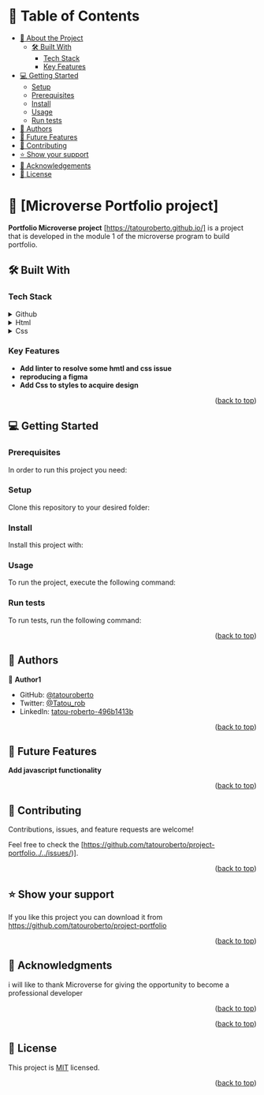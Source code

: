 
<a name="readme-top"></a>



# 📗 Table of Contents

- [📖 About the Project](#about-project)
  - [🛠 Built With](#built-with)
    - [Tech Stack](#tech-stack)
    - [Key Features](#key-features)
- [💻 Getting Started](#getting-started)
  - [Setup](#setup)
  - [Prerequisites](#prerequisites)
  - [Install](#install)
  - [Usage](#usage)
  - [Run tests](#run-tests)
- [👥 Authors](#authors)
- [🔭 Future Features](#future-features)
- [🤝 Contributing](#contributing)
- [⭐️ Show your support](#support)
- [🙏 Acknowledgements](#acknowledgements)
- [📝 License](#license)


# 📖 [Microverse Portfolio project] <a name="about-project"></a>


**Portfolio Microverse project** [https://tatouroberto.github.io/] is a project that is developed in the module 1 of the microverse program to build portfolio.

## 🛠 Built With <a name="built-with"></a>

### Tech Stack <a name="tech-stack"></a>

<details>
<summary>Github</summary>
  <ul>
    <li><a href="https://github.com/">Github</a></li>
  </ul>
</details>

<details>
<summary>Html</summary>
  <ul>
    <li><a href="https://html.com/">Html</a></li>
  </ul>
</details>

<details>
<summary>Css</summary>
  <ul>
    <li><a href="https://developer.mozilla.org/es/docs/Web/CSS">Css</a></li>
  </ul>
</details>


### Key Features <a name="key-features"></a>

- **Add linter to resolve some hmtl and css issue**
- **reproducing a figma**
- **Add Css to styles to acquire design**


<p align="right">(<a href="#readme-top">back to top</a>)</p>


## 💻 Getting Started <a name="getting-started"></a>



### Prerequisites

In order to run this project you need:



### Setup

Clone this repository to your desired folder:


### Install

Install this project with:



### Usage

To run the project, execute the following command:



### Run tests

To run tests, run the following command:




<p align="right">(<a href="#readme-top">back to top</a>)</p>


## 👥 Authors <a name="authors"></a>


👤 **Author1**

- GitHub: [@tatouroberto](https://github.com/tatouroberto)
- Twitter: [@Tatou_rob](https://twitter.com/Tatou_rob)
- LinkedIn: [tatou-roberto-496b1413b](https://www.linkedin.com/in/tatou-roberto-496b1413b/)


<p align="right">(<a href="#readme-top">back to top</a>)</p>

## 🔭 Future Features <a name="future-features"></a>

**Add javascript functionality**

<p align="right">(<a href="#readme-top">back to top</a>)</p>


## 🤝 Contributing <a name="contributing"></a>

Contributions, issues, and feature requests are welcome!

Feel free to check the [https://github.com/tatouroberto/project-portfolio../../issues/)].

<p align="right">(<a href="#readme-top">back to top</a>)</p>


## ⭐️ Show your support <a name="support"></a>


If you like this project you can download it from https://github.com/tatouroberto/project-portfolio

<p align="right">(<a href="#readme-top">back to top</a>)</p>


## 🙏 Acknowledgments <a name="acknowledgements"></a>

i will like to thank Microverse for giving the opportunity to become a professional developer
<p align="right">(<a href="#readme-top">back to top</a>)</p>

<p align="right">(<a href="#readme-top">back to top</a>)</p>


## 📝 License <a name="license"></a>

This project is [MIT](./LICENSE) licensed.

<p align="right">(<a href="#readme-top">back to top</a>)</p>
